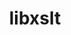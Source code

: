 ---
title: "libxslt"
layout: cache
categories: [package, v0.20.0]
meta: {"versions": ["1.1.33"], "compilers": ["gcc@=11.1.0", "gcc@=7.3.1"], "oss": ["amzn2", "ubuntu20.04"], "platforms": ["linux"], "targets": ["aarch64", "neoverse_n1", "ppc64le", "x86_64_v3"], "stacks": ["aws-ahug", "aws-ahug-aarch64", "data-vis-sdk", "e4s", "e4s-power", "root"], "num_specs": 6, "num_specs_by_stack": {"root": 6, "aws-ahug-aarch64": 2, "aws-ahug": 1, "e4s-power": 1, "data-vis-sdk": 1, "e4s": 1}}
spec_details: [{"hash": "ml6oet2ja54qpirq6vap7kok5ilgudfj", "compiler": "gcc@=7.3.1", "versions": ["1.1.33"], "os": "amzn2", "platform": "linux", "target": "aarch64", "variants": ["build_system=autotools", "+crypto", "~python"], "stacks": ["root", "aws-ahug-aarch64"], "size": "-", "tarball": "https://binaries.spack.io/releases/v0.20.0/build_cache/linux-amzn2-aarch64/gcc-7.3.1/libxslt-1.1.33/linux-amzn2-aarch64-gcc-7.3.1-libxslt-1.1.33-ml6oet2ja54qpirq6vap7kok5ilgudfj.spack"}, {"hash": "cvg67jdqecnuvzrmt444wyok4jsr25vc", "compiler": "gcc@=7.3.1", "versions": ["1.1.33"], "os": "amzn2", "platform": "linux", "target": "neoverse_n1", "variants": ["build_system=autotools", "+crypto", "~python"], "stacks": ["root", "aws-ahug-aarch64"], "size": "-", "tarball": "https://binaries.spack.io/releases/v0.20.0/build_cache/linux-amzn2-neoverse_n1/gcc-7.3.1/libxslt-1.1.33/linux-amzn2-neoverse_n1-gcc-7.3.1-libxslt-1.1.33-cvg67jdqecnuvzrmt444wyok4jsr25vc.spack"}, {"hash": "4udaypbaztw7bnu5yreu3zowzmbu5laa", "compiler": "gcc@=7.3.1", "versions": ["1.1.33"], "os": "amzn2", "platform": "linux", "target": "x86_64_v3", "variants": ["build_system=autotools", "+crypto", "~python"], "stacks": ["aws-ahug", "root"], "size": "-", "tarball": "https://binaries.spack.io/releases/v0.20.0/build_cache/linux-amzn2-x86_64_v3/gcc-7.3.1/libxslt-1.1.33/linux-amzn2-x86_64_v3-gcc-7.3.1-libxslt-1.1.33-4udaypbaztw7bnu5yreu3zowzmbu5laa.spack"}, {"hash": "gzjuje7edr6nqox2evanto6zwc232v4h", "compiler": "gcc@=11.1.0", "versions": ["1.1.33"], "os": "ubuntu20.04", "platform": "linux", "target": "ppc64le", "variants": ["build_system=autotools", "+crypto", "~python"], "stacks": ["root", "e4s-power"], "size": "-", "tarball": "https://binaries.spack.io/releases/v0.20.0/build_cache/linux-ubuntu20.04-ppc64le/gcc-11.1.0/libxslt-1.1.33/linux-ubuntu20.04-ppc64le-gcc-11.1.0-libxslt-1.1.33-gzjuje7edr6nqox2evanto6zwc232v4h.spack"}, {"hash": "li45i5ggoastan3sjq2ez7fjwi4kcy6a", "compiler": "gcc@=11.1.0", "versions": ["1.1.33"], "os": "ubuntu20.04", "platform": "linux", "target": "x86_64_v3", "variants": ["build_system=autotools", "+crypto", "~python"], "stacks": ["root", "data-vis-sdk"], "size": "-", "tarball": "https://binaries.spack.io/releases/v0.20.0/build_cache/linux-ubuntu20.04-x86_64_v3/gcc-11.1.0/libxslt-1.1.33/linux-ubuntu20.04-x86_64_v3-gcc-11.1.0-libxslt-1.1.33-li45i5ggoastan3sjq2ez7fjwi4kcy6a.spack"}, {"hash": "sjcmrjrjhbkvuqmne6trqact4mmsnjga", "compiler": "gcc@=11.1.0", "versions": ["1.1.33"], "os": "ubuntu20.04", "platform": "linux", "target": "x86_64_v3", "variants": ["build_system=autotools", "+crypto", "~python"], "stacks": ["root", "e4s"], "size": "-", "tarball": "https://binaries.spack.io/releases/v0.20.0/build_cache/linux-ubuntu20.04-x86_64_v3/gcc-11.1.0/libxslt-1.1.33/linux-ubuntu20.04-x86_64_v3-gcc-11.1.0-libxslt-1.1.33-sjcmrjrjhbkvuqmne6trqact4mmsnjga.spack"}]
---